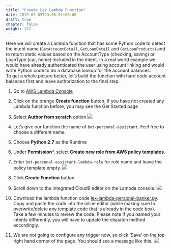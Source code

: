 ```yaml
---
title: "Create Lex Lambda Function"
date: 2019-09-05T23:06:51+08:00
draft: true
chapter: false
weight: 153
---
```


Here we will create a Lambda function that has some Python code to detect 
the intent name (`GetAccountDetail`, `GetLoanDetail` and `GetLoanProducts`) 
and to return static values based on the AccountType (checking, saving) or 
LoanType (car, home) included in the intent. In a real world example we 
would have already authenticated the user using account linking and 
would write Python code to do a database lookup for the account balances.  
To get a whole picture better, let’s build the function with hard code 
account balances first and leave authorization to the final step. 

1. Go to [AWS Lambda Console](https://console.aws.amazon.com/lambda/home?region=us-east-1#/functions)

1. Click on the orange **Create function** button, If you have not created any Lambda
function before, you may see the Get Started page

1. Select **Author from scratch** option
    ![](/images/ask/create-lambda-function.png)

1. Let’s give our function the name of `bot-personal-assistant`. Feel free to choose 
a different name.

1. Choose **Python 2.7** as the Runtime

1. Under **Permission***, select **Create new role from AWS policy templates**. 

1. Enter `bot-personal-assistant-lambda-role` for role name and leave the policy 
template empty.
    ![](/images/ask/author-from-scratch.png)

1. Click **Create Function** button

1. Scroll down to the integrated Cloud9 editor on the Lambda console.
    ![](/images/ask/function-code.png)

1. Download the lambda function code [lex-lambda-personal-banker.py](../workshop/lex-lambda-personal-banker.py). 
Copy and paste the code into the inline editor (while making sure to overwrite/delete any 
template code that is already in the code box). Take a few minutes to review the code. 
Please note if you named your intents differently, you will have to update the 
dispatch method accordingly.

1. We are not going to configure any trigger now, so click ‘Save’ on the top right hand 
corner of the page. You should see a message like this.
    ![](/images/ask/congratulations.png)
 
